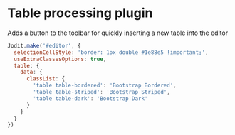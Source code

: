 # Table processing plugin

Adds a button to the toolbar for quickly inserting a new table into the editor

```js
Jodit.make('#editor', {
  selectionCellStyle: 'border: 1px double #1e88e5 !important;',
  useExtraClassesOptions: true,
  table: {
    data: {
      classList: {
        'table table-bordered': 'Bootstrap Bordered',
        'table table-striped': 'Bootstrap Striped',
        'table table-dark': 'Bootstrap Dark'
      }
    }
  }
})
```

